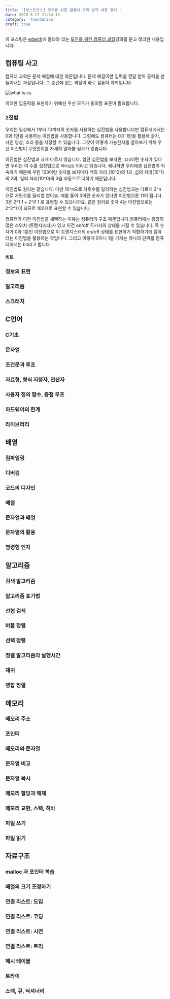 ```yaml
---
title: '[부스트코스] 모두를 위한 컴퓨터 과학 강의 내용 정리 '
date: 2020-8-27 21:34:13
category: 'foundation'
draft: true
---
```


이 포스팅은 [edwith](https://www.edwith.org/)에 올라와 있는 [모두를 위한 컴퓨터 과학](https://www.edwith.org/boostcourse-cs-050)강의를 듣고 정리한 내용입니다.

## 컴퓨팅 사고

컴퓨터 과학은 문제 해결에 대한 학문입니다. 문제 해결이란 입력을 전달 받아 출력을 만들어내는 과정입니다. 그 중간에 있는 과정이 바로 컴퓨터 과학입니다.

![what is cs](https://cphinf.pstatic.net/mooc/20200607_118/1591509237959928I3_PNG/mceclip0.png)

이러한 입출력을 표현하기 위해선 우선 모두가 동의할 표준이 필요합니다.

### 2진법

우리는 일상에서 1부터 10까지의 숫자를 사용하는 십진법을 사용합니다만 컴퓨터에서는 0과 1만을 사용하는 이진법을 사용합니다. 그럼에도 컴퓨터는 0과 1만을 활용해 글자, 사진 영상, 소리 등을 저장할 수 있습니다. 그것이 어떻게 가능한지를 알아보기 위해 우선 이진법이 무엇인지를 자세히 알아볼 필요가 있습니다.

이진법은 십진법과 크게 다르지 않습니다. 일단 십진법을 보자면,  `123`이란 숫자가 있다면 우리는 이 수를 십진법으로 `백이십삼` 이라고 읽습니다. 왜냐하면 우리에겐 십진법이 익숙하기 때문에 우린 123이란 숫자를 보자마자 백의 자리 (10^2)의 1과 ,십의 자리(10^1)의 2와, 일의 자리(10^0)의 3을 자동으로 더하기 때문입니다.

이진법도 원리는 같습니다. 다만 10^n으로 자릿수를 달리하는 십진법과는 다르게 2^n 으로 자릿수를 달리할 뿐이죠. 예를 들어 3이란 숫자가 있다면 이진법으론 11이 됩니다. 3은 2^1 *1 + 2^0* 1 로 표현할 수 있으니까요. 같은 원리로 숫자 4는 이진법으로는 2^2*1 이 되므로 100으로 표현할 수 있습니다.

컴퓨터가 이런 이진법을 채택하는 이유는 컴퓨터의 구조 때문입니다.컴퓨터에는 굉장히 많은 스위치 (트렌지스터)가 있고 이건 on/off 두가지의 상태를 가질 수 있습니다. 즉 숫자가 0과 1뿐인 이진법으로 이 트랜지스터의 on/off 상태를 표현하기 적합하기에 컴퓨터는 이진법을 활용하는 것입니다. 그리고 이렇게 0이나 1을 가지는 하나의 단위를 컴퓨터에서는 bit라고 합니다

#### 비트

### 정보의 표현

### 알고리즘

### 스크래치

## C언어

### C기초

### 문자열

### 조건문과 루프

### 자료형, 형식 지정자, 연산자

### 사용자 정의 함수, 중첩 루프

### 하드웨어의 한계

### 라이브러리

## 배열

### 컴파일링

### 디버깅

### 코드의 디자인

### 배열

### 문자열과 배열

### 문자열의 활용

### 명령행 인자

## 알고리즘

### 검색 알고리즘

### 알고리즘 표기법

### 선형 검색

### 버블 정렬

### 선택 정렬

### 정렬 알고리즘의 실행시간

### 재귀

### 병합 정렬

## 메모리

### 메모리 주소

### 포인터

### 메모리와 문자열

### 문자열 비교

### 문자열 복사

### 메모리 할당과 해제

### 메모리 교환, 스택, 히바

### 파일 쓰기

### 파일 읽기

## 자료구조

### malloc 과 포인터 복습

### 배열의 크기 조정하기

### 연결 리스트: 도입

### 연결 리스트: 코딩

### 연결 리스트: 시연

### 연결 리스트: 트리

### 해시 테이블

### 트라이

### 스택, 큐, 딕셔너리
